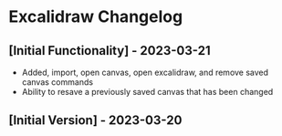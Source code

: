 # Excalidraw Changelog

## [Initial Functionality] - 2023-03-21

- Added, import, open canvas, open excalidraw, and remove saved canvas commands
- Ability to resave a previously saved canvas that has been changed


## [Initial Version] - 2023-03-20